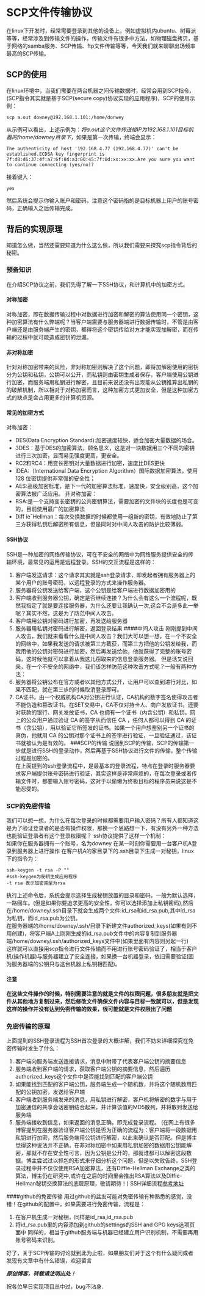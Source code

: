 # SCP文件传输协议
在linux下开发时，经常需要登录到其他的设备上，例如虚拟机内ubuntu、树莓派等等，经常涉及到传输文件的操作，传输文件有很多中方法，如物理磁盘拷贝，基于网络的samba服务、SCP传输、ftp文件传输等等，今天我们就来聊聊出场频率最高的SCP传输。
## SCP的使用
在linux环境中，当我们需要在两台机器之间传输数据时，经常会用到SCP指令，(SCP指令其实就是基于SCP(secure copy)协议实现的应用程序)，SCP的使用示例：

    scp a.out downey@192.168.1.101:/home/donwey
从示例可以看出，上述示例为：*将a.out这个文件传送给IP为192.168.1.101目标机器的/home/downey目录下*，如果是第一次传输，终端会显示：

    The authenticity of host '192.168.4.77 (192.168.4.77)' can't be established.ECDSA key fingerprint is 7f:d8:d6:37:4f:a7:6f:8d:a3:00:45:7f:0d:xx:xx:xx.Are you sure you want to continue connecting (yes/no)? 
接着键入：

    yes
然后系统会提示你输入账户和密码，注意这个密码指的是目标机器上用户的账号密码，正确输入之后传输完成。

## 背后的实现原理
知道怎么做，当然还需要知道为什么这么做，所以我们需要来探究scp指令背后的秘密。  

### 预备知识
在介绍SCP协议之前，我们先得了解一下SSH协议，和计算机中的加密方式。
#### 对称加密
对称加密，即在数据传输过程中对数据进行加密和解密的算法使用同一个密钥，这种加密算法有什么弊端呢？当客户端需要与服务器端进行数据传输时，不管是由客户端还是由服务端产生的密钥，都得将这个密钥传给对方才能实现加解密，而在传输的过程中就可能造成密钥的泄漏。
#### 非对称加密  
针对对称加密带来的风险，非对称加密则解决了这个问题，即将加解密使用的密钥分为公钥和私钥，公钥可以公开，而私钥则由密钥生成者保存，客户端使用公钥进行加密，而服务端用私钥进行解密，且目前来说还没有出现能从公钥推算出私钥的的破解机制，所以相对于对称加密而言，这种加密方式更加安全，但是这种加密方式的缺点是会占用更多的计算机资源。
#### 常见的加密方式
对称加密：
* DES(Data Encryption Standard):加密速度较快，适合加密大量数据的场合。
* 3DES：基于DES的加密算法，顾名思义，这是对一块数据用三个不同的密钥进行三次加密，显而易见强度更高，更安全。
* RC2和RC4：用变长密钥对大量数据进行加密，速度比DES更快
* IDEA:（International Data Encryption Algorithm）国际数据加密算法，使用 128 位密钥提供非常强的安全性；
* AES:高级加密标准，是下一代的加密算法标准，速度快，安全级别高，这个加密算法被广泛应用。
非对称加密：
* RSA:是一个支持变长密钥的公共密钥算法，需要加密的文件块的长度也是可变的，目前使用最广的加密算法
* Diff ieˉHellman：每次交换数据的时候都使用一组新的密钥，有效地防止了第三方获得私钥后解密所有信息，但是同时对中间人攻击的防护比较薄弱。
#### SSH协议
SSH是一种加密的网络传输协议，可在不安全的网络中为网络服务提供安全的传输环境，最常见的运用是远程登录。SSH的交互流程是这样的：
1. 客户端发送请求：这个请求其实就是ssh登录请求，即发起者拥有服务器上的某个用户的账号密码，以远程登录的方式来操作服务器。
2. 服务器将公钥发送给客户端，这个公钥是给客户端进行数据加密用的
3. 客户端收到服务器公钥，确定是否继续连接？为什么会有这么一个流程呢，既然我指定了就是要连接服务器，为什么还要让我确认一次,这会不会是多此一举呢？其实不然，这是为了防范中间人攻击。
4. 客户端用公钥对密码进行加密，再发送给服务器
5. 服务器用私钥对密码进行解密，返回登录结果
####中间人攻击
刚刚提到中间人攻击，我们就来看看什么是中间人攻击？我们大可以想一想，在一个不安全的网络中，如果我发送的请求被第三方截获，而第三方把他的公钥发给我，而我用他的公钥对密码进行加密，然后再发送给他，他就获得了完整的账号密码，这时候他就可以拿着从我这儿窃取来的信息登录服务器。
但是话又说回来，在一个不安全的网络中，我们该怎样防范这种攻击方式呢？一般有两种方法：  
1. 服务器将公钥公布在官方或者以其他方式公开，让用户可以查到进行对比，如果不匹配，就在第三步的时候取消登录即可。
2. CA证书，由一个权威机构CA对公钥进行认证，CA机构的数字签名使得攻击者不能伪造和篡改证书。在SET交易中，CA不仅对持卡人、商户发放证书，还要对获款的银行、网关发放证书，CA 也拥有一个证书（内含公钥）和私钥。网上的公众用户通过验证 CA 的签字从而信任 CA ，任何人都可以得到 CA 的证书（含公钥），用以验证它所签发的证书。如果一个用户想鉴别另一个证书的真伪，他就用 CA 的公钥对那个证书上的签字进行验证，一旦验证通过，该证书就被认为是有效的。
###SCP的传输
说回到SCP的传输，SCP的传输第一步就是进行SSH的登录动作，然后再基于SSH协议进行文件的传输，整个传输过程是加密的。  
在上面提到的ssh登录流程中，是最基本的登录流程，特点在登录时服务器要求客户端提供账号密码进行验证，其实这样是非常麻烦的，在每次登录或者传输文件时，都要输入账号密码，这对于以偷懒为终极目标的程序员来说这是不能忍受的。
### SCP的免密传输
我们可以想一想，为什么在每次登录的时候都需要用户输入密码？所有人都知道这是为了验证登录者的是否有操作权限，那换一个思路想一下，有没有另外一种方法也能验证登录者有这个登录权限呢？
ssh协议提供了这样一个机制：  
如果你在服务器拥有一个账号，名为downey
在某一时刻你需要用一台客户机A登录到服务器上进行操作
在客户机A的家目录下的.ssh目录下生成一对秘钥，linux下的指令为：

    ssh-keygen -t rsa -P ""
    #ssh-keygen为秘钥生成应用程序
    -t rsa 表示加密类型为rsa

执行上述命令后，系统会提示选择生成秘钥放置的目录和密码，一般为默认选择，一路回车。(但是如果你要追求更高的安全性，你可以选择添加上私钥密码),然后在/home/downey/.ssh目录下就会生成两个文件:id_rsa和id_rsa.pub,其中id_rsa为私钥，而id_rsa.pub为公钥。  
在服务器端的/home/downey/.ssh/目录下新建文件authorized_keys(如果有则不用创建)，将客户端A上刚刚生成的id_rsa.pub文件中的内容复制到服务器端/home/downey/.ssh/authorized_keys文件中(如果里面有内容则另起一行)    
这样就可以直接用scp指令进行文件传输而不用进行账号密码验证了，相当于客户机(操作机器)与服务器建立了安全连接，如果换一台机器登录，依旧需要验证(因为服务器端的公钥只与这台机器上私钥相匹配)。  
#### 注意
**在这些文件操作的时候，特别需要注意的就是文件的权限问题，很多朋友就是把文件从其他地方复制过来，然后修改文件确保文件内容与目标一致就可以，但是发现这样的操作并没有达到免密传输的效果，很可能就是文件权限出了问题**
### 免密传输的原理
上面提到的SSH登录流程为SSH首次登录的大概讲解，我们不妨来详细探究在免密传输时发生了什么：
1. 客户端向服务端发送连接请求，消息中附带了代表客户端公钥的摘要信息
2. 服务端收到客户端的请求，获取客户端公钥的摘要信息，然后遍历authorized_keys这个文件中是否能找到匹配的客户端公钥
3. 如果能找到匹配的客户端公钥，服务端生成一个随机数，并将这个随机数用匹配的公钥加密，发送给客户端
4. 客户端收到服务端发来的消息，用私钥进行解密，客户机将解密的数字与用于加密通信的共享会话密钥结合起来，并计算该值的MD5散列，并将散列发送给服务端
5. 服务端接收到信息，如果返回的消息正确，即完成登录流程。
(在网上有很多博客提到在服务器验证客户端公钥是否为正确的流程为：客户端将一段数据用私钥进行加密，然后服务端用公钥进行解密，以此来确认是否匹配。但是博主觉得这种说法并不正确，在非对称加密中如果用私钥加密的数据用公钥能解密，那就不存在安全性可言，因为公钥是公开的，那就谁都可以解密这段数据。博主尝试过以抓包的形式来仔细分析这个问题，但是以失败告终，SSH登录过程中并不仅仅使用RSA加密算法，还有Diffie-Hellman Exchange之类的算法，博主仍在研究中,或许在之后的时间里会推出RSA算法以及Diffie-Hellman秘钥交换算法的底层原理，敬请期待！)
SSH详细流程[参考地址](https://www.digitalocean.com/community/tutorials/understanding-the-ssh-encryption-and-connection-process)

####github的免密传输
用过github的盆友可能对免密传输有种熟悉的感觉，没错！在github的配置中，如果需要进行免密传输，流程是：
1. 在客户机生成一对秘钥，同样是id_rsa,id_rsa.pub
2. 将id_rsa.pub里的内容添加到github的settings的SSH and GPG keys选项页面中
同样的，相当于github服务端与机器已经建立用户识别机制，不需要再用账号密码来识别。

好了，关于SCP传输的讨论就到此为止啦，如果朋友们对于这个有什么疑问或者发现有文章中有什么错误，欢迎留言

***原创博客，转载请注明出处！***

祝各位早日实现项目丛中过，bug不沾身.